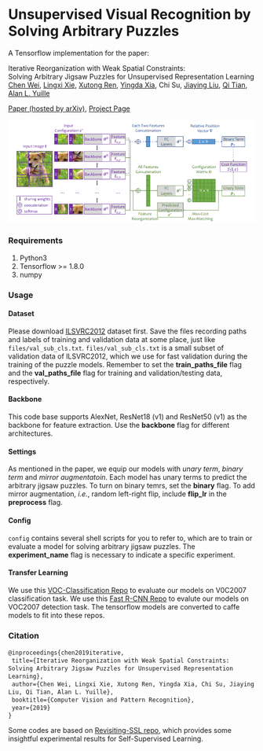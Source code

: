 # Unsupervised Visual Recognition by Solving Arbitrary Puzzles
A Tensorflow implementation for the paper:

Iterative Reorganization with Weak Spatial Constraints:<br>
Solving Arbitrary Jigsaw Puzzles for Unsupervised Representation Learning<br>
[Chen Wei](https://weichen582.github.io/), [Lingxi Xie](http://lingxixie.com/), [Xutong Ren](https://tonghelen.github.io/), [Yingda Xia](http://yingdaxia.github.io/), Chi Su, [Jiaying Liu](http://www.icst.pku.edu.cn/struct/people/liujiaying.html), [Qi Tian](http://www.cs.utsa.edu/~qitian/), [Alan L. Yuille](http://cs.jhu.edu/~ayuille/)<br>

[Paper (hosted by arXiv)](https://arxiv.org/abs/1812.00329), [Project Page]()

<img src="figs/framework.png" width="800px"/>

### Requirements ###
1. Python3
2. Tensorflow >= 1.8.0
3. numpy

### Usage ###
#### Dataset ####
Please download [ILSVRC2012](http://www.image-net.org/challenges/LSVRC/2012/) dataset first. Save the files recording paths and labels of training and validation data at some place, just like `files/val_sub_cls.txt`. `files/val_sub_cls.txt` is a small subset of validation data of ILSVRC2012, which we use for fast validation during the training of the puzzle models. Remember to set the **train_paths_file** flag and the **val_paths_file** flag for training and validation/testing data, respectively.

#### Backbone ####
This code base supports AlexNet, ResNet18 (v1) and ResNet50 (v1) as the backbone for feature extraction. Use the **backbone** flag for different architectures.

#### Settings ####
As mentioned in the paper, we equip our models with *unary term*, *binary term* and *mirror augmentatoin*. Each model has unary terms to predict the arbitrary jigsaw puzzles. To turn on binary temrs, set the **binary** flag. To add mirror augmentation, *i.e.*, random left-right flip, include **flip_lr** in the **preprocess** flag.

#### Config ####
`config` contains several shell scripts for you to refer to, which are to train or evaluate a model for solving arbitrary jigsaw puzzles. The **experiment_name** flag is necessary to indicate a specific experiment.

#### Transfer Learning ####
We use this [VOC-Classification Repo](https://github.com/jeffdonahue/voc-classification) to evaluate our models on V0C2007 classification task. We use this [Fast R-CNN Repo](https://github.com/rbgirshick/fast-rcnn) to evalute our models on VOC2007 detection task. The tensorflow models are converted to caffe models to fit into these repos.
 
### Citation ###
 ```
 @inproceedings{chen2019iterative,
  title={Iterative Reorganization with Weak Spatial Constraints: Solving Arbitrary Jigsaw Puzzles for Unsupervised Representation Learning},
  author={Chen Wei, Lingxi Xie, Xutong Ren, Yingda Xia, Chi Su, Jiaying Liu, Qi Tian, Alan L. Yuille},
  booktitle={Computer Vision and Pattern Recognition},
  year={2019}
}
```

Some codes are based on [Revisiting-SSL repo](https://github.com/google/revisiting-self-supervised), which provides some insightful experimental results for Self-Supervised Learning.
 
